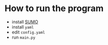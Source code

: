 # How to run the program

- install [SUMO](https://sumo.dlr.de/docs/Downloads.php)
- install `yaml`
- edit `config.yaml` 
- run `main.py`

